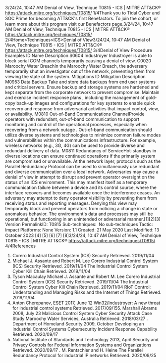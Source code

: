 3/24/24, 10:47 AM Denial of View, Technique T0815 - ICS | MITRE ATT&CK®
https://attack.mitre.org/techniques/T0815/ 1/4Thank you to Tidal Cyber and SOC Prime for becoming ATT&CK's ﬁrst Benefactors. To join the cohort, or learn more about this program visit our
Benefactors page.3/24/24, 10:47 AM Denial of View, Technique T0815 - ICS | MITRE ATT&CK®
https://attack.mitre.org/techniques/T0815/ 2/4Home>Techniques>ICS>Denial of View3/24/24, 10:47 AM Denial of View, Technique T0815 - ICS | MITRE ATT&CK®
https://attack.mitre.org/techniques/T0815/ 3/4Denial of View
Procedure Examples
ID Name Description
S0604 Industroyer Industroyer is able to block serial COM channels temporarily causing a denial of view. 
C0020 Maroochy Water
BreachIn the Maroochy Water Breach, the adversary temporarily shut an investigator out of the network,
preventing them from viewing the state of the system.
Mitigations
ID Mitigation Description
M0953 Data Backup Take and store data backups from end user systems and critical servers. Ensure backup and storage
systems are hardened and kept separate from the corporate network to prevent compromise.
Maintain and exercise incident response plans , including the management of gold-copy back-up
images and conﬁgurations for key systems to enable quick recovery and response from adversarial
activities that impact control, view, or availability.
M0810 Out-of-Band
Communications
ChannelProvide operators with redundant, out-of-band communication to support monitoring and control of
the operational processes, especially when recovering from a network outage . Out-of-band
communication should utilize diverse systems and technologies to minimize common failure modes
and vulnerabilities within the communications infrastructure. For example, wireless networks (e.g.,
3G, 4G) can be used to provide diverse and redundant delivery of data.
M0811 Redundancy of
ServiceHot-standbys in diverse locations can ensure continued operations if the primarily system are
compromised or unavailable. At the network layer, protocols such as the Parallel Redundancy
Protocol can be used to simultaneously use redundant and diverse communication over a local
network. Adversaries may cause a denial of view in attempt to disrupt and prevent operator oversight on the status of an ICS environment. This may
manifest itself as a temporary communication failure between a device and its control source, where the interface recovers and becomes
available once the interference ceases. 
An adversary may attempt to deny operator visibility by preventing them from receiving status and reporting messages. Denying this view
may temporarily block and prevent operators from noticing a change in state or anomalous behavior. The environment's data and processes
may still be operational, but functioning in an unintended or adversarial manner.[1][2][3]
Version PermalinkID: T0815
Sub-techniques:  No sub-techniques
 
Tactic: Impact
 
Platforms: None
Version: 1.1
Created: 21 May 2020
Last Modiﬁed: 13 October 2023
[4]
[5]
[6]
[7]
[8]3/24/24, 10:47 AM Denial of View, Technique T0815 - ICS | MITRE ATT&CK®
https://attack.mitre.org/techniques/T0815/ 4/4References
1. Corero Industrial Control System (ICS) Security Retrieved.
2019/11/04
2. Michael J. Assante and Robert M. Lee Corero Industrial
Control System (ICS) Security Retrieved. 2019/11/04 The
Industrial Control System Cyber Kill Chain Retrieved.
2019/11/04
3. Tyson Macaulay Michael J. Assante and Robert M. Lee Corero
Industrial Control System (ICS) Security Retrieved.
2019/11/04 The Industrial Control System Cyber Kill Chain
Retrieved. 2019/11/04 RIoT Control: Understanding and
Managing Risks and the Internet of Things Retrieved.
2019/11/04
4. Anton Cherepanov, ESET 2017, June 12 Win32/Industroyer: A
new threat for industrial control systems Retrieved.
2017/09/155. Marshall Abrams 2008, July 23 Malicious Control System
Cyber Security Attack Case Study Maroochy Water Services,
Australia Retrieved. 2018/03/27
 . Department of Homeland Security 2009, October Developing
an Industrial Control Systems Cybersecurity Incident
Response Capability Retrieved. 2020/09/17
7. National Institute of Standards and Technology 2013, April
Security and Privacy Controls for Federal Information Systems
and Organizations Retrieved. 2020/09/17
 . M. Rentschler and H. Heine The Parallel Redundancy Protocol
for industrial IP networks Retrieved. 2020/09/25